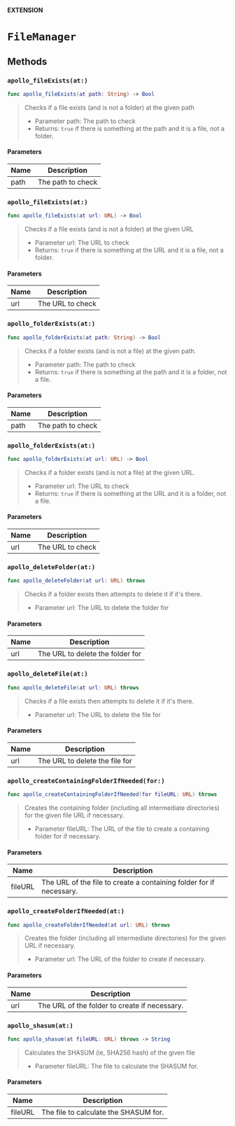 **EXTENSION**

# `FileManager`

## Methods
### `apollo_fileExists(at:)`

```swift
func apollo_fileExists(at path: String) -> Bool
```

> Checks if a file exists (and is not a folder) at the given path
>
> - Parameter path: The path to check
> - Returns: `true` if there is something at the path and it is a file, not a folder.

#### Parameters

| Name | Description |
| ---- | ----------- |
| path | The path to check |

### `apollo_fileExists(at:)`

```swift
func apollo_fileExists(at url: URL) -> Bool
```

> Checks if a file exists (and is not a folder) at the given URL
>
> - Parameter url: The URL to check
> - Returns: `true` if there is something at the URL and it is a file, not a folder.

#### Parameters

| Name | Description |
| ---- | ----------- |
| url | The URL to check |

### `apollo_folderExists(at:)`

```swift
func apollo_folderExists(at path: String) -> Bool
```

> Checks if a folder exists (and is not a file) at the given path.
>
> - Parameter path: The path to check
> - Returns: `true` if there is something at the path and it is a folder, not a file.

#### Parameters

| Name | Description |
| ---- | ----------- |
| path | The path to check |

### `apollo_folderExists(at:)`

```swift
func apollo_folderExists(at url: URL) -> Bool
```

> Checks if a folder exists (and is not a file) at the given URL.
>
> - Parameter url: The URL to check
> - Returns: `true` if there is something at the URL and it is a folder, not a file.

#### Parameters

| Name | Description |
| ---- | ----------- |
| url | The URL to check |

### `apollo_deleteFolder(at:)`

```swift
func apollo_deleteFolder(at url: URL) throws
```

> Checks if a folder exists then attempts to delete it if it's there.
>
> - Parameter url: The URL to delete the folder for

#### Parameters

| Name | Description |
| ---- | ----------- |
| url | The URL to delete the folder for |

### `apollo_deleteFile(at:)`

```swift
func apollo_deleteFile(at url: URL) throws
```

> Checks if a file exists then attempts to delete it if it's there.
>
> - Parameter url: The URL to delete the file for

#### Parameters

| Name | Description |
| ---- | ----------- |
| url | The URL to delete the file for |

### `apollo_createContainingFolderIfNeeded(for:)`

```swift
func apollo_createContainingFolderIfNeeded(for fileURL: URL) throws
```

> Creates the containing folder (including all intermediate directories) for the given file URL if necessary.
>
> - Parameter fileURL: The URL of the file to create a containing folder for if necessary.

#### Parameters

| Name | Description |
| ---- | ----------- |
| fileURL | The URL of the file to create a containing folder for if necessary. |

### `apollo_createFolderIfNeeded(at:)`

```swift
func apollo_createFolderIfNeeded(at url: URL) throws
```

> Creates the folder (including all intermediate directories) for the given URL if necessary.
>
> - Parameter url: The URL of the folder to create if necessary.

#### Parameters

| Name | Description |
| ---- | ----------- |
| url | The URL of the folder to create if necessary. |

### `apollo_shasum(at:)`

```swift
func apollo_shasum(at fileURL: URL) throws -> String
```

> Calculates the SHASUM (ie, SHA256 hash) of the given file
>
> - Parameter fileURL: The file to calculate the SHASUM for.

#### Parameters

| Name | Description |
| ---- | ----------- |
| fileURL | The file to calculate the SHASUM for. |